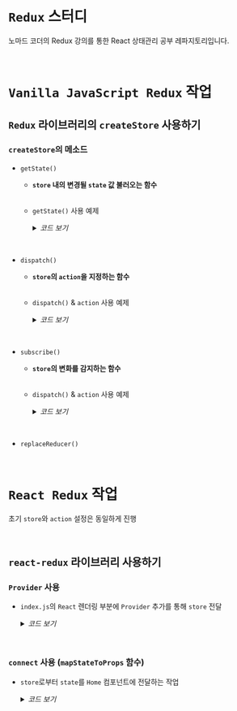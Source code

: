 # `Redux` 스터디
노마드 코더의 Redux 강의를 통한 React 상태관리 공부 레파지토리입니다.

<br>

# `Vanilla JavaScript Redux` 작업

## `Redux` 라이브러리의 `createStore` 사용하기

### `createStore`의 메소드

  - `getState()`

    - **`store` 내의 변경될 `state` 값 불러오는 함수**

    <br>

    - `getState()` 사용 예제

      <details>

      <summary><i>코드 보기</i></summary>

      <br>

        ```JS
        import { createStore } from "redux";
        
        const countModifier = () => {
          return 'hello';
        };

        const countStore = createStore(countModifier);

        console.log(countStore.getState());
        // 결과 : hello
        ```

        <br>

      - `state` 초기값 지정

        ```JS
        const countModifier = (state = 0) => {
          // state = 0로 state 초기값 설정
          console.log(state);
          // 0
          return state;
        };

        const countStore = createStore(countModifier);

        console.log(countStore.getState());
        // 0
        ```

        </details>

<br>

  - `dispatch()`

    - **`store`의 `action`을 지정하는 함수**

    <br>

    - `dispatch()` & `action` 사용 예제

      <details>

      <summary><i>코드 보기</i></summary>

      <br>

        ```JS
        import { createStore } from "redux";

        const countModifier = (count = 0, action) => {
          // count = 0로 count 초기값 설정

          if (action.type === 'ADD') {
            return count += 1;
          } else if (action.type === 'MINUS') {
            return count -= 1;
          } else {
            return count;
          }
        };

        const countStore = createStore(countModifier);

        countStore.dispatch({ type: 'ADD' }); // 1
        countStore.dispatch({ type: 'ADD' }); // 2 (1 + 1)
        countStore.dispatch({ type: 'ADD' }); // 3 (2 + 1)
        countStore.dispatch({ type: 'ADD' }); // 4 (3 + 1)
        countStore.dispatch({ type: 'MINUS' }); // 3 (4 - 1)
        // dispatch를 통해 action을 지정하기 위해서는 object 형식으로 type을 통해 작동

        console.log(countStore.getState());
        // 결과 : 3
        ```

        <br>

        > `Redux`의 `State` 값은 변형(`mutate`)을 해서는 절대 안됨
        > 
        > 즉, 상태를 수정하는 것이 아닌 새로운 것을 `return`한다는 개념
        
        <br>

        ```JS
        state.push(action.type); // ❌
      
        [...state, {text: action.text}]; // ⭕ ES6 Spread
        ```

        <br>

        ```JS
        const stateArray = [
          {text: 'asfd', id: 1676650491370},
          {text: '123', id: 1676650490618},
          {text: 'asdsad', id: 1676650489747}
        ];

        stateArray.splice(1, 1); // ❌
        // 배열을 변형(mutate)하여 삭제하는 방식이기 때문에 적합하지 않음

        stateArray.filter(toDo => toDo.id !== action.id);  // ⭕
        // 배열에서 id 값이 다른 것들을 남겨두고 배열을 새로 생성하는 방식으로 적합함
        ```

        </details>


<br>

  - `subscribe()`

    - **`store`의 변화를 감지하는 함수**

    <br>

    - `dispatch()` & `action` 사용 예제

      <details>

      <summary><i>코드 보기</i></summary>

      <br>

      ```JS
      import { createStore } from "redux";

      const add = document.getElementById('add');
      const minus = document.getElementById('minus');

      const countModifier = (count = 0, action) => {
        // count = 0로 count 초기값 설정

        switch (action.type) {
          case 'ADD':
            return count + 1;
          case 'MINUS':
            return count - 1;
          default:
            return count;
        }
      };

      const countStore = createStore(countModifier);

      const onChange = () => {
        number.innerText = countStore.getState();
        // count의 변경 값 출력
      }

      countStore.subscribe(onChange);

      const handleAdd = () => {
        countStore.dispatch({ type: 'ADD' });
      }

      const handleMinus = () => {
        countStore.dispatch({ type: 'MINUS' });
      }

      add.addEventListener('click', handleAdd);
      minus.addEventListener('click', handleMinus);
      ```

      </details>

<br>

  - `replaceReducer()`

<br>

# `React Redux` 작업

초기 `store`와 `action` 설정은 동일하게 진행

<br>

## `react-redux` 라이브러리 사용하기

### `Provider` 사용

- `index.js`의 `React` 렌더링 부분에 `Provider` 추가를 통해 `store` 전달

  <details>

    <summary><i>코드 보기</i></summary>

    <br>

    ```JS
    import React from "react";
    import ReactDOM from "react-dom/client";
    import App from "./components/App";
    import { BrowserRouter } from "react-router-dom";
    import { Provider } from "react-redux";
    import reactStore from './store'

    const root = ReactDOM.createRoot(document.getElementById("root"));
    root.render(
      <BrowserRouter>
        <Provider store={reactStore}>
          <App />
        </Provider>
      </BrowserRouter>
    );
    ```

    - `store.js`

      ```JS
      import { createStore } from "redux";

      const ADD = 'ADD';
      const DELETE = 'DELETE';

      export const addToDo = (text) => {
        return {
          type: ADD,
          text
        }
      }

      export const deleteToDo = (id) => {
        return {
          type: DELETE,
          id
        }
      }

      const reducer = (state = [], action) => {
        switch (action.type) {
          case ADD:
            return [{ text: action.text, id: Date.now() }, ...state];
          case DELETE:
            return state.filter(toDo => toDo !== action.id);
          default:
            return state;
        }
      };

      const store = createStore(reducer);

      export default store;
      ```

  </detail>

<br>

### `connect` 사용 (`mapStateToProps` 함수)

  - `store`로부터 `state`를 `Home` 컴포넌트에 전달하는 작업

    <details>

      <summary><i>코드 보기</i></summary>

      <br>

      ```JS
      import React, { useState } from 'react';
      import { connect } from 'react-redux';

      const Home = (props) => {

        console.log(props);
        // 결과 : {test: true, dispatch: ƒ}
        
        const [text, setText] = useState('');

        const onChange = (e) => {
          setText(e.target.value);
        };

        const onSubmit = (e) => {
          e.preventDefault();
          setText('');
        };

        return (
          <>
            <h1>To Do List (React-Redux)</h1>
            <form
              onSubmit={onSubmit}
            >
              <input
                type={'text'}
                placeholder='Write To Do'
                value={text}
                onChange={onChange}
              />
              &nbsp;
              <button>➕</button>
            </form>
            <ul></ul>
          </>
        );
      };

      const mapStateToProps = (state, ownProps) => {
        return { test: true }
      };

      export default connect(mapStateToProps)(Home);
      // store로부터 state 전달 방식 (react-redux)
      ```
    </detail>